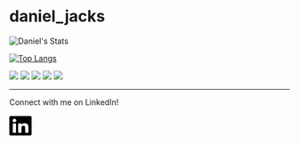 # daniel_jacks

![Daniel's Stats](https://github-readme-stats.vercel.app/api?username=daniel-jacks&show_icons=true&theme=dark)

[![Top Langs](https://github-readme-stats.vercel.app/api/top-langs/?username=daniel-jacks)](https://github.com/anuraghazra/github-readme-stats)

![](https://img.shields.io/badge/Developer-Node-informational?style=flat&logo=node.js&logoColor=68a063&color=68a063) 
![](https://img.shields.io/badge/Developer-React-informational?style=flat&logo=react&logoColor=00ffff&color=00ffff)
![](https://img.shields.io/badge/Developer-JavaScript-informational?style=flat&logo=javascript&logoColor=f0db4f&color=f0db4f)
![](https://img.shields.io/badge/Developer-HTML-informational?style=flat&logo=html5&logoColor=ff3333&color=ff3333)
![](https://img.shields.io/badge/Developer-CSS-informational?style=flat&logo=css-wizardry&logoColor=66d3fa&color=66d3fa)

---

<p>Connect with me on LinkedIn!</p>
<a href='https://www.linkedin.com/in/daniel-jacks/'><img src='./linkedin-brands.svg' style='width: 40px; height: 40px; background-color: #0072b1'></a>
